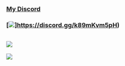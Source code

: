 ###  [My Discord](https://discord.com/users/788659502366064690)
###  [<img src="https://discord.com/api/guilds/842343584568573972/widget.png?style=banner3">]https://discord.gg/k89mKvm5pH)
  <br>
<a href="https://github.com/dodging">
  <img align="center" src="https://github-readme-stats.vercel.app/api?username=dodging&theme=chartreuse-dark&show_icons=true" />
</a>
<br><br>
<a href="https://github.com/dodging?tab=repositories">
  <img align="center" src="https://github-readme-stats.vercel.app/api/top-langs/?username=dodging&theme=chartreuse-dark" />
</a>
<br>
<br>

